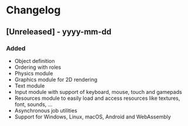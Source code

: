 # Changelog

## [Unreleased] - yyyy-mm-dd

### Added

- Object definition
- Ordering with roles
- Physics module
- Graphics module for 2D rendering
- Text module
- Input module with support of keyboard, mouse, touch and gamepads
- Resources module to easily load and access resources like textures, font, sounds, ...
- Asynchronous job utilities
- Support for Windows, Linux, macOS, Android and WebAssembly
